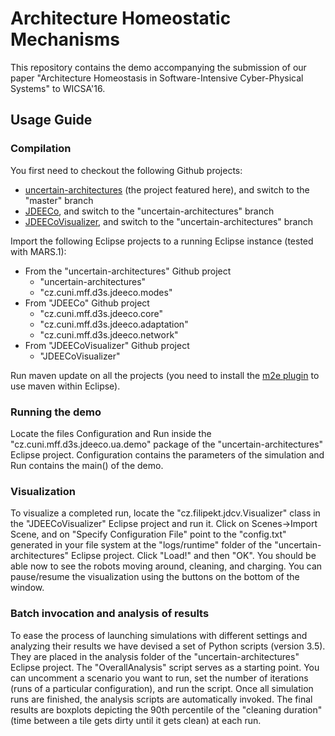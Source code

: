 # Architecture Homeostatic Mechanisms

This repository contains the demo accompanying the submission of our paper "Architecture Homeostasis in Software-Intensive Cyber-Physical Systems" to WICSA'16.

## Usage Guide
### Compilation 
You first need to checkout the following Github projects:
* [uncertain-architectures](https://github.com/d3scomp/uncertain-architectures.git) (the project featured here), and switch to the "master" branch 
* [JDEECo](https://github.com/d3scomp/JDEECo.git), and switch to the "uncertain-architectures" branch 
* [JDEECoVisualizer](https://github.com/d3scomp/JDEECoVisualizer.git), and switch to the "uncertain-architectures" branch 

Import the following Eclipse projects to a running Eclipse instance (tested with MARS.1):
* From the "uncertain-architectures" Github project
  * "uncertain-architectures"
  * "cz.cuni.mff.d3s.jdeeco.modes"
* From "JDEECo" Github project
  * "cz.cuni.mff.d3s.jdeeco.core"
  * "cz.cuni.mff.d3s.jdeeco.adaptation"
  * "cz.cuni.mff.d3s.jdeeco.network"
* From "JDEECoVisualizer" Github project
  * "JDEECoVisualizer"

Run maven update on all the projects (you need to install the [m2e plugin](https://marketplace.eclipse.org/content/maven-integration-eclipse-luna-and-newer) to use maven within Eclipse).

### Running the demo
Locate the files Configuration and Run inside the "cz.cuni.mff.d3s.jdeeco.ua.demo" package of the "uncertain-architectures" Eclipse project.
Configuration contains the parameters of the simulation and Run contains the main() of the demo.

### Visualization
To visualize a completed run, locate the "cz.filipekt.jdcv.Visualizer" class in the "JDEECoVisualizer" Eclipse project and run it. Click on Scenes->Import Scene, and on "Specify Configuration File" point to the "config.txt" generated in your file system at the "logs/runtime" folder of the "uncertain-architectures" Eclipse project. Click "Load!" and then "OK". You should be able now to see the robots moving around, cleaning, and charging. You can pause/resume the visualization using the buttons on the bottom of the window.

### Batch invocation and analysis of results
To ease the process of launching simulations with different settings and analyzing their results we have devised a set of Python scripts (version 3.5).
They are placed in the analysis folder of the "uncertain-architectures" Eclipse project.
The "OverallAnalysis" script serves as a starting point. You can uncomment a scenario you want to run, set the number of iterations (runs of a particular configuration), and run the script. Once all simulation runs are finished, the analysis scripts are automatically invoked. The final results are boxplots depicting the 90th percentile of the "cleaning duration" (time between a tile gets dirty until it gets clean) at each run.
